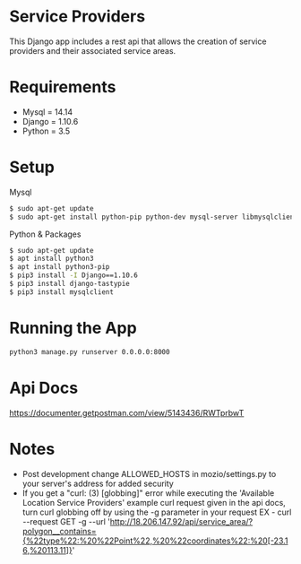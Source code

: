 # Service Providers

This Django app includes a rest api that allows the creation of service providers and their associated service areas.

# Requirements

  - Mysql = 14.14
  - Django = 1.10.6
  - Python = 3.5

# Setup

  Mysql
```sh
$ sudo apt-get update
$ sudo apt-get install python-pip python-dev mysql-server libmysqlclient-dev
```

Python & Packages
```sh
$ sudo apt-get update
$ apt install python3
$ apt install python3-pip
$ pip3 install -I Django==1.10.6
$ pip3 install django-tastypie
$ pip3 install mysqlclient
 ```


# Running the App
```sh
python3 manage.py runserver 0.0.0.0:8000
```

# Api Docs 
https://documenter.getpostman.com/view/5143436/RWTprbwT


# Notes

 - Post development change ALLOWED_HOSTS in mozio/settings.py to your server's address for added security
 - If you get a  "curl: (3) [globbing]" error while executing the 'Available Location Service Providers' example curl request given in the api docs, turn curl globbing off by using the -g parameter in your request
   EX - curl --request GET -g  --url 'http://18.206.147.92/api/service_area/?polygon__contains={%22type%22:%20%22Point%22,%20%22coordinates%22:%20[-23.16,%20113.11]}'
